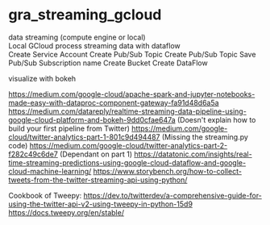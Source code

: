# gra_streaming_gcloud

data streaming (compute engine or local)</br>
    Local
    GCloud
process streaming data with dataflow</br>
    Create Service Account
    Create Pub/Sub Topic
        Create Pub/Sub Topic
        Save Pub/Sub Subscription name
    Create Bucket
    Create DataFlow

visualize with bokeh</br>

https://medium.com/google-cloud/apache-spark-and-jupyter-notebooks-made-easy-with-dataproc-component-gateway-fa91d48d6a5a
https://medium.com/datareply/realtime-streaming-data-pipeline-using-google-cloud-platform-and-bokeh-9dd0cfae647a (Doesn't explain how to build your first pipeline from Twitter)
https://medium.com/google-cloud/twitter-analytics-part-1-801c9d494487 (Missing the streaming.py code)
https://medium.com/google-cloud/twitter-analytics-part-2-f282c49c6de7 (Dependant on part 1)
https://datatonic.com/insights/real-time-streaming-predictions-using-google-cloud-dataflow-and-google-cloud-machine-learning/
https://www.storybench.org/how-to-collect-tweets-from-the-twitter-streaming-api-using-python/

Cookbook of Tweepy: https://dev.to/twitterdev/a-comprehensive-guide-for-using-the-twitter-api-v2-using-tweepy-in-python-15d9
https://docs.tweepy.org/en/stable/

